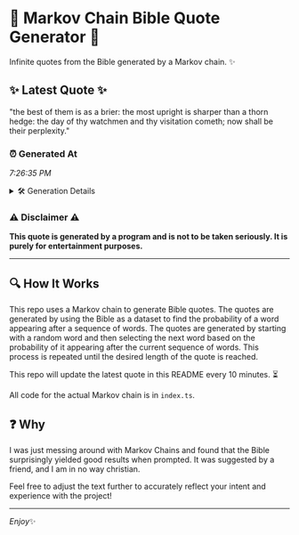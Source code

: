 # 📖 Markov Chain Bible Quote Generator 📖

Infinite quotes from the Bible generated by a Markov chain. ✨

## ✨ Latest Quote ✨
"the best of them is as a brier: the most upright is sharper than a thorn hedge: the day of thy watchmen and thy visitation cometh; now shall be their perplexity."

### ⏰ Generated At
*7:26:35 PM*

<details>
    <summary>🛠️ Generation Details</summary>
    <p>
        <strong>🌱 Seed:</strong> the<br>
        <strong>🔄 Iterations:</strong> 30<br>
        <strong>📜 Context History:</strong><br>[ the ]: best<br>[ the, best ]: of<br>[ the, best, of ]: them<br>[ the, best, of, them ]: is<br>[ the, best, of, them, is ]: as<br>[ the, best, of, them, is, as ]: a<br>[ best, of, them, is, as, a ]: brier:<br>[ of, them, is, as, a, brier: ]: the<br>[ them, is, as, a, brier:, the ]: most<br>[ is, as, a, brier:, the, most ]: upright<br>[ as, a, brier:, the, most, upright ]: is<br>[ a, brier:, the, most, upright, is ]: sharper<br>[ brier:, the, most, upright, is, sharper ]: than<br>[ the, most, upright, is, sharper, than ]: a<br>[ most, upright, is, sharper, than, a ]: thorn<br>[ upright, is, sharper, than, a, thorn ]: hedge:<br>[ is, sharper, than, a, thorn, hedge: ]: the<br>[ sharper, than, a, thorn, hedge:, the ]: day<br>[ than, a, thorn, hedge:, the, day ]: of<br>[ a, thorn, hedge:, the, day, of ]: thy<br>[ thorn, hedge:, the, day, of, thy ]: watchmen<br>[ hedge:, the, day, of, thy, watchmen ]: and<br>[ the, day, of, thy, watchmen, and ]: thy<br>[ day, of, thy, watchmen, and, thy ]: visitation<br>[ of, thy, watchmen, and, thy, visitation ]: cometh;<br>[ thy, watchmen, and, thy, visitation, cometh; ]: now<br>[ watchmen, and, thy, visitation, cometh;, now ]: shall<br>[ and, thy, visitation, cometh;, now, shall ]: be<br>[ thy, visitation, cometh;, now, shall, be ]: their<br>[ visitation, cometh;, now, shall, be, their ]: perplexity.<br>
    </p>
</details>

### ⚠️ Disclaimer ⚠️
**This quote is generated by a program and is not to be taken seriously. It is purely for entertainment purposes.**

---

## 🔍 How It Works

This repo uses a Markov chain to generate Bible quotes. The quotes are generated by using the Bible as a dataset to find the probability of a word appearing after a sequence of words. The quotes are generated by starting with a random word and then selecting the next word based on the probability of it appearing after the current sequence of words. This process is repeated until the desired length of the quote is reached.

This repo will update the latest quote in this README every 10 minutes. ⏳

All code for the actual Markov chain is in `index.ts`.

## ❓ Why

I was just messing around with Markov Chains and found that the Bible surprisingly yielded good results when prompted. 
It was suggested by a friend, and I am in no way christian.

Feel free to adjust the text further to accurately reflect your intent and experience with the project!

---

*Enjoy*✨
